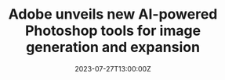 ---
external: true
url: https://www.forbes.com/sites/johanmoreno/2023/07/27/adobe-unveils-new-ai-powered-photoshop-tools-for-image-generation-and-expansion/
title: Adobe unveils new AI-powered Photoshop tools for image generation and expansion
description: Adobe has announced two new AI-powered features coming to Photoshop that aim to enhance creative workflows and provide more intuitive image generation capabilities.
date: 2023-07-27T13:00:00Z
icon: https://superb-rose-sheep.faviconkit.com/www.forbes.com/32
source: Forbes
---